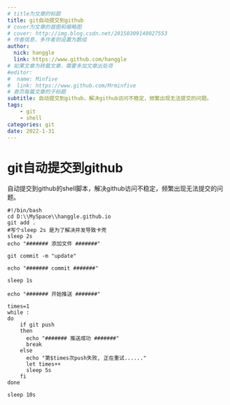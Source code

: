 ```yaml
---
# title为文章的标题
title: git自动提交到github
# cover为文章的首图和缩略图
# cover: http://img.blog.csdn.net/20150309140927553
# 作者信息，多作者则设置为数组
author: 
  nick: hanggle
  link: https://www.github.com/hanggle
# 如果文章为转载文章，需要多加文章出处项
#editor:
#  name: Minfive
#  link: https://www.github.com/Mrminfive
# 首页每篇文章的子标题
subtitle: 自动提交到github，解决github访问不稳定，频繁出现无法提交的问题。
tags: 
    - git
    - shell
categories: git
date: 2022-1-31
---
```


# git自动提交到github

自动提交到github的shell脚本，解决github访问不稳定，频繁出现无法提交的问题。

```shell
#!/bin/bash
cd D:\\MySpace\\hanggle.github.io
git add .
#写个sleep 2s 是为了解决并发导致卡壳
sleep 2s
echo "####### 添加文件 #######"
 
git commit -m "update"
 
echo "####### commit #######"
 
sleep 1s
 
echo "####### 开始推送 #######"

times=1 
while :
do 
	if git push
	then
	  echo "####### 推送成功 #######"
	  break
	else
	  echo "第$times次push失败, 正在重试......"
	  let times++	
	  sleep 5s
	fi
done

sleep 10s
```

